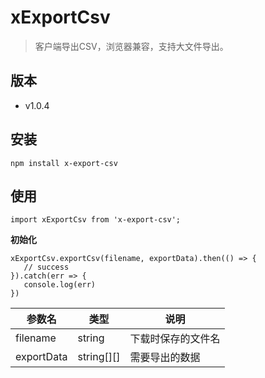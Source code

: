 # xExportCsv
>
>客户端导出CSV，浏览器兼容，支持大文件导出。
>
>
## 版本
- v1.0.4

## 安装
```
npm install x-export-csv
```

## 使用
```
import xExportCsv from 'x-export-csv';
```

**初始化**
```
xExportCsv.exportCsv(filename, exportData).then(() => {
   // success
}).catch(err => {
   console.log(err)
})
```

|参数名| 类型                    | 说明         |
| --- |-----------------------|------------|
| filename | string                | 下载时保存的文件名  |
| exportData | string[][] |  需要导出的数据         |


